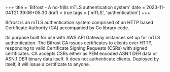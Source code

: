 +++
title = 'Bifrost - A no-frills mTLS authentication system'
date = 2023-11-04T21:39:06+05:30
draft = true
tags = ['mTLS', 'authentication']
+++

Bifrost is an mTLS authentication system comprised of an HTTP based
Certificate Authority (CA) accompanied by Go library code.

<!--more-->

Its purpose built for use with AWS API Gateway instances set up for mTLS
authentication. The Bifrost CA issues certificates to clients over HTTP, responding
to valid Certificate Signing Requests (CSRs) with signed certificates.
CA accepts CSRs either as PEM encoded ASN.1 DER data or ASN.1 DER binary data itself.
It does not authenticate clients.
Deployed by itself, it will issue a certificate to anyone.
